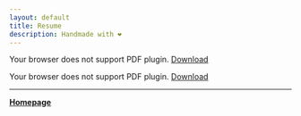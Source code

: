 ```yaml
---
layout: default
title: Resume
description: Handmade with ❤️
---
```


<object data="rahul_cv.pdf" type="application/pdf" width="100%" height="600px">
  <p>
    Your browser does not support PDF plugin.
    <a href="rahul_cv.pdf" download>Download</a>
  </p>
</object>


<object data="rahul_resume_DevOps.pdf" type="application/pdf" width="100%" height="600px">
  <p>
    Your browser does not support PDF plugin.
    <a href="rahul_resume_DevOps.pdf" download>Download</a>
  </p>
</object>

***
[**Homepage**](./)
